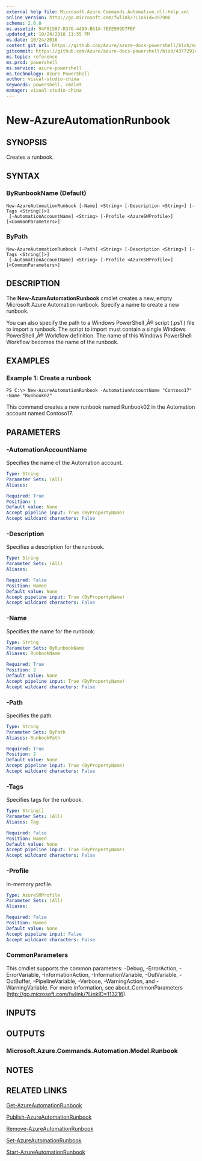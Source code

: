```yaml
---
external help file: Microsoft.Azure.Commands.Automation.dll-Help.xml
online version: http://go.microsoft.com/fwlink/?LinkId=397908
schema: 2.0.0
ms.assetid: 94F81587-D376-4499-B61A-7BEE999D7FBF
updated_at: 10/24/2016 11:55 PM
ms.date: 10/24/2016
content_git_url: https://github.com/Azure/azure-docs-powershell/blob/master/azureps-cmdlets-docs/ServiceManagement/Azure.Automation/v1.6.1/New-AzureAutomationRunbook.md
gitcommit: https://github.com/Azure/azure-docs-powershell/blob/4377291ee360e58e2c1c5d644155daf6a0279055/azureps-cmdlets-docs/ServiceManagement/Azure.Automation/v1.6.1/New-AzureAutomationRunbook.md
ms.topic: reference
ms.prod: powershell
ms.service: azure-powershell
ms.technology: Azure PowerShell
author: visual-studio-china
keywords: powershell, cmdlet
manager: visual-studio-china
---
```


# New-AzureAutomationRunbook

## SYNOPSIS
Creates a runbook.

## SYNTAX

### ByRunbookName (Default)
```
New-AzureAutomationRunbook [-Name] <String> [-Description <String>] [-Tags <String[]>]
 [-AutomationAccountName] <String> [-Profile <AzureSMProfile>] [<CommonParameters>]
```

### ByPath
```
New-AzureAutomationRunbook [-Path] <String> [-Description <String>] [-Tags <String[]>]
 [-AutomationAccountName] <String> [-Profile <AzureSMProfile>] [<CommonParameters>]
```

## DESCRIPTION
The **New-AzureAutomationRunbook** cmdlet creates a new, empty Microsoft Azure Automation runbook.
Specify a name to create a new runbook.

You can also specify the path to a Windows PowerShell ‚Â® script (.ps1 ) file to import a runbook.
The script to import must contain a single Windows PowerShell ‚Â® Workflow definition.
The name of this Windows PowerShell Workflow becomes the name of the runbook.

## EXAMPLES

### Example 1: Create a runbook
```
PS C:\> New-AzureAutomationRunbook -AutomationAccountName "Contoso17" -Name "Runbook02"
```

This command creates a new runbook named Runbook02 in the Automation account named Contoso17.

## PARAMETERS

### -AutomationAccountName
Specifies the name of the Automation account.

```yaml
Type: String
Parameter Sets: (All)
Aliases: 

Required: True
Position: 1
Default value: None
Accept pipeline input: True (ByPropertyName)
Accept wildcard characters: False
```

### -Description
Specifies a description for the runbook.

```yaml
Type: String
Parameter Sets: (All)
Aliases: 

Required: False
Position: Named
Default value: None
Accept pipeline input: True (ByPropertyName)
Accept wildcard characters: False
```

### -Name
Specifies the name for the runbook.

```yaml
Type: String
Parameter Sets: ByRunbookName
Aliases: RunbookName

Required: True
Position: 2
Default value: None
Accept pipeline input: True (ByPropertyName)
Accept wildcard characters: False
```

### -Path
Specifies the path.

```yaml
Type: String
Parameter Sets: ByPath
Aliases: RunbookPath

Required: True
Position: 2
Default value: None
Accept pipeline input: True (ByPropertyName)
Accept wildcard characters: False
```

### -Tags
Specifies tags for the runbook.

```yaml
Type: String[]
Parameter Sets: (All)
Aliases: Tag

Required: False
Position: Named
Default value: None
Accept pipeline input: True (ByPropertyName)
Accept wildcard characters: False
```

### -Profile
In-memory profile.

```yaml
Type: AzureSMProfile
Parameter Sets: (All)
Aliases: 

Required: False
Position: Named
Default value: None
Accept pipeline input: False
Accept wildcard characters: False
```

### CommonParameters
This cmdlet supports the common parameters: -Debug, -ErrorAction, -ErrorVariable, -InformationAction, -InformationVariable, -OutVariable, -OutBuffer, -PipelineVariable, -Verbose, -WarningAction, and -WarningVariable. For more information, see about_CommonParameters (http://go.microsoft.com/fwlink/?LinkID=113216).

## INPUTS

## OUTPUTS

### Microsoft.Azure.Commands.Automation.Model.Runbook

## NOTES

## RELATED LINKS

[Get-AzureAutomationRunbook](./Get-AzureAutomationRunbook.md)

[Publish-AzureAutomationRunbook](./Publish-AzureAutomationRunbook.md)

[Remove-AzureAutomationRunbook](./Remove-AzureAutomationRunbook.md)

[Set-AzureAutomationRunbook](./Set-AzureAutomationRunbook.md)

[Start-AzureAutomationRunbook](./Start-AzureAutomationRunbook.md)


